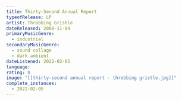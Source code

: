 ```yaml
---
title: Thirty-Second Annual Report
typeofRelease: LP
artist: Throbbing Gristle
dateReleased: 2008-11-04
primaryMusicGenre:
  - industrial
secondaryMusicGenre:
  - sound collage
  - dark ambient
dateListened: 2022-02-05
language:
rating: 8
image: "[[thirty-second annual report - throbbing gristle.jpg]]"
complete_instances:
  - 2022-02-05
---
```


